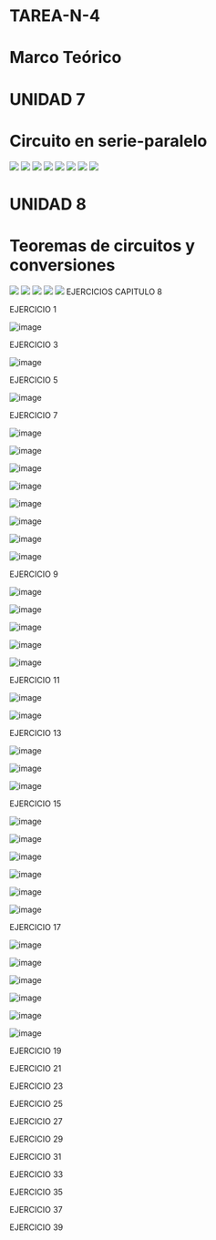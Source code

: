 # TAREA-N-4
# Marco Teórico
# UNIDAD 7
# Circuito en serie-paralelo
![](https://github.com/BENLLAMIN69/TAREAN-N-4/blob/main/Ima/7.1.png)
![](https://github.com/BENLLAMIN69/TAREAN-N-4/blob/main/Ima/7.2.png)
![](https://github.com/BENLLAMIN69/TAREAN-N-4/blob/main/Ima/7.3.png)
![](https://github.com/BENLLAMIN69/TAREAN-N-4/blob/main/Ima/7.4.png)
![](https://github.com/BENLLAMIN69/TAREAN-N-4/blob/main/Ima/7.5.1.png)
![](https://github.com/BENLLAMIN69/TAREAN-N-4/blob/main/Ima/7.6.1.png)
![](https://github.com/BENLLAMIN69/TAREAN-N-4/blob/main/Ima/7.6.2.png)
![](https://github.com/BENLLAMIN69/TAREAN-N-4/blob/main/Ima/7.7.png)
# UNIDAD 8
# Teoremas de circuitos y conversiones
![](https://github.com/BENLLAMIN69/TAREAN-N-4/blob/main/Ima/8.1.png)
![](https://github.com/BENLLAMIN69/TAREAN-N-4/blob/main/Ima/8.2.png)
![](https://github.com/BENLLAMIN69/TAREAN-N-4/blob/main/Ima/8.3.png)
![](https://github.com/BENLLAMIN69/TAREAN-N-4/blob/main/Ima/8.4.1.png)
![](https://github.com/BENLLAMIN69/TAREAN-N-4/blob/main/Ima/8.5.2.png)
EJERCICIOS 
CAPITULO 8 


EJERCICIO 1

![image](https://user-images.githubusercontent.com/93900233/147896587-267c8add-ca9c-44e5-be94-d5c11c37efdb.png)

EJERCICIO 3

![image](https://user-images.githubusercontent.com/93900233/147896665-fcd82292-b4c9-4676-abe7-5f04c07b8bd6.png)

EJERCICIO 5

![image](https://user-images.githubusercontent.com/93900233/147896687-c4849200-f985-4fc4-9497-e2e3256e0b89.png)

EJERCICIO 7

![image](https://user-images.githubusercontent.com/93900233/147896772-af27621c-7162-43c3-9333-98d17dbceb00.png)

![image](https://user-images.githubusercontent.com/93900233/147896786-34c4b836-4aa9-42ee-afb6-5c1b11014025.png)

![image](https://user-images.githubusercontent.com/93900233/147896805-534200ae-970f-4265-81ba-0ab8fd73452e.png)

![image](https://user-images.githubusercontent.com/93900233/147896820-cc19c0f5-8d54-4cf4-aea2-7371dbe09230.png)

![image](https://user-images.githubusercontent.com/93900233/147896827-2f7eb836-e302-4132-a317-11d589a11166.png)

![image](https://user-images.githubusercontent.com/93900233/147896855-fb5509d0-c42e-4eea-bb1c-34c18f15643b.png)


![image](https://user-images.githubusercontent.com/93900233/147896864-7f8206f1-a83f-4c1e-b23d-2ea318ea18fc.png)

![image](https://user-images.githubusercontent.com/93900233/147896885-5086f339-4b37-4d3e-bc09-d01c3a8d498a.png)


EJERCICIO 9

![image](https://user-images.githubusercontent.com/93900233/147897005-2bb2bf12-23da-425b-8d47-0b04f0ddc327.png)

![image](https://user-images.githubusercontent.com/93900233/147897040-ed5e16da-c655-4f54-a491-09cc5c3aa9e2.png)

![image](https://user-images.githubusercontent.com/93900233/147897094-8f2bb5b2-ba04-426d-b50d-123e2a7c41c0.png)


![image](https://user-images.githubusercontent.com/93900233/147897107-408b40f3-b555-4fcc-a546-6b31c2bd7751.png)

![image](https://user-images.githubusercontent.com/93900233/147897130-833cfc17-2d30-40cb-93c8-d942992366a5.png)

EJERCICIO 11

![image](https://user-images.githubusercontent.com/93900233/147897224-627f091d-ad37-4063-b177-ca459333b155.png)

![image](https://user-images.githubusercontent.com/93900233/147897255-7e0da081-9f66-4f12-bc35-7f741c2c0bb6.png)

EJERCICIO 13

![image](https://user-images.githubusercontent.com/93900233/147897357-83ad4e91-47c2-4163-b863-0b5be507892c.png)

![image](https://user-images.githubusercontent.com/93900233/147897391-9936aeb3-ae09-43e2-b443-2e339de27a6a.png)

![image](https://user-images.githubusercontent.com/93900233/147897401-e8465d84-8289-4e9b-becc-a55f0e608bdc.png)

EJERCICIO 15

![image](https://user-images.githubusercontent.com/93900233/147897447-6ec1b5de-7ffb-43b9-9362-3c3166cf3cf6.png)

![image](https://user-images.githubusercontent.com/93900233/147897460-9bc99403-5b9e-410a-97d1-85ee3c328880.png)

![image](https://user-images.githubusercontent.com/93900233/147898195-7481f2ba-eef8-42c8-b9fa-97c372b8140e.png)

![image](https://user-images.githubusercontent.com/93900233/147898206-ecfaa724-f9bd-450f-9e6b-e04c652e0c5c.png)

![image](https://user-images.githubusercontent.com/93900233/147898225-c031a21d-d3f2-4ae1-ba77-edba35a52e07.png)

![image](https://user-images.githubusercontent.com/93900233/147898231-b319fdc9-77a0-4d56-8c1c-c0060fe69731.png)

EJERCICIO 17

![image](https://user-images.githubusercontent.com/93900233/147898370-e7bc12d1-9c6b-4173-b530-301202517bad.png)

![image](https://user-images.githubusercontent.com/93900233/147898385-1e30f577-a1f8-4def-8a52-c78150823f2b.png)

![image](https://user-images.githubusercontent.com/93900233/147898392-65da59dd-8a79-4033-b307-bdb0fe5fd05c.png)

![image](https://user-images.githubusercontent.com/93900233/147898399-359851cd-c9f8-45ed-b455-4adeebdcf9a8.png)

![image](https://user-images.githubusercontent.com/93900233/147898407-f7ccfdec-6804-423d-93f2-ffd111f6c1cd.png)

![image](https://user-images.githubusercontent.com/93900233/147898444-5cd2dd3c-2681-4bb4-97fb-6c8cf5c1719b.png)


EJERCICIO 19


EJERCICIO 21


EJERCICIO 23


EJERCICIO 25


EJERCICIO 27


EJERCICIO 29


EJERCICIO 31


EJERCICIO 33


EJERCICIO 35


EJERCICIO 37


EJERCICIO 39


